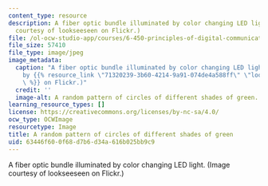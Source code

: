 ```yaml
---
content_type: resource
description: A fiber optic bundle illuminated by color changing LED light. (Image
  courtesy of lookseeseen on Flickr.)
file: /ol-ocw-studio-app/courses/6-450-principles-of-digital-communication-i-fall-2009/63446f600f68d7b6d34a616b025bb9c9_6-450f09.jpg
file_size: 57410
file_type: image/jpeg
image_metadata:
  caption: "A fiber optic bundle illuminated by color changing LED light. (Image\_\
    by {{% resource_link \"71320239-3b60-4214-9a91-074de4a588ff\" \"lookseeseen\"\
    \ %}} on Flickr.)"
  credit: ''
  image-alt: A random pattern of circles of different shades of green.
learning_resource_types: []
license: https://creativecommons.org/licenses/by-nc-sa/4.0/
ocw_type: OCWImage
resourcetype: Image
title: A random pattern of circles of different shades of green
uid: 63446f60-0f68-d7b6-d34a-616b025bb9c9
---
```

A fiber optic bundle illuminated by color changing LED light. (Image courtesy of lookseeseen on Flickr.)